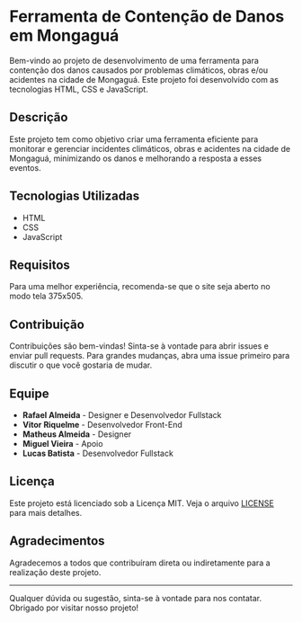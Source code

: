 # Ferramenta de Contenção de Danos em Mongaguá

Bem-vindo ao projeto de desenvolvimento de uma ferramenta para contenção dos danos causados por problemas climáticos, obras e/ou acidentes na cidade de Mongaguá. Este projeto foi desenvolvido com as tecnologias HTML, CSS e JavaScript.

## Descrição

Este projeto tem como objetivo criar uma ferramenta eficiente para monitorar e gerenciar incidentes climáticos, obras e acidentes na cidade de Mongaguá, minimizando os danos e melhorando a resposta a esses eventos.

## Tecnologias Utilizadas

- HTML
- CSS
- JavaScript

## Requisitos

Para uma melhor experiência, recomenda-se que o site seja aberto no modo tela 375x505.

## Contribuição

Contribuições são bem-vindas! Sinta-se à vontade para abrir issues e enviar pull requests. Para grandes mudanças, abra uma issue primeiro para discutir o que você gostaria de mudar.

## Equipe

- **Rafael Almeida** - Designer e Desenvolvedor Fullstack
- **Vitor Riquelme** - Desenvolvedor Front-End
- **Matheus Almeida** - Designer
- **Miguel Vieira** - Apoio
- **Lucas Batista** - Desenvolvedor Fullstack

## Licença

Este projeto está licenciado sob a Licença MIT. Veja o arquivo [LICENSE](LICENSE) para mais detalhes.

## Agradecimentos

Agradecemos a todos que contribuíram direta ou indiretamente para a realização deste projeto.

---

Qualquer dúvida ou sugestão, sinta-se à vontade para nos contatar. Obrigado por visitar nosso projeto!
